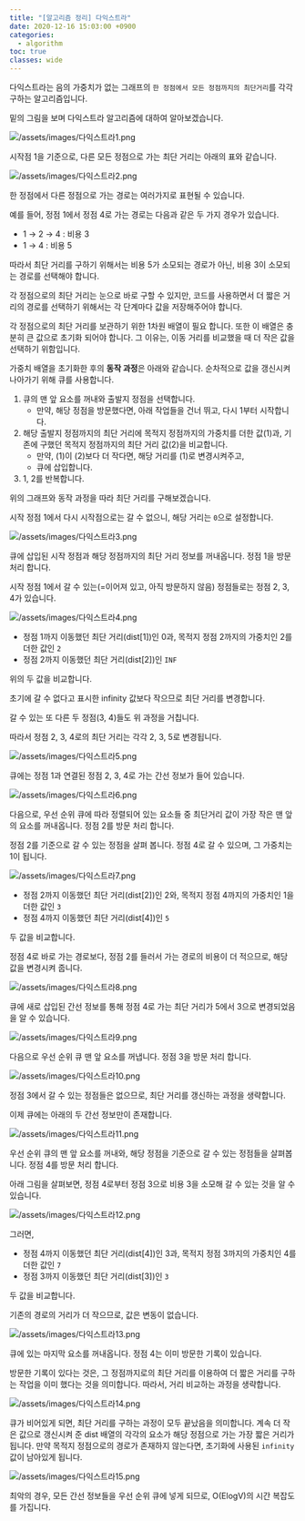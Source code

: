 ```yaml
---
title: "[알고리즘 정리] 다익스트라"
date: 2020-12-16 15:03:00 +0900
categories:
  - algorithm
toc: true
classes: wide
---
```


다익스트라는 음의 가중치가 없는 그래프의 `한 정점에서 모든 정점까지의 최단거리`를 각각 구하는 알고리즘입니다.

밑의 그림을 보며 다익스트라 알고리즘에 대하여 알아보겠습니다.

![/assets/images/다익스트라1.png](/assets/images/다익스트라1.png)

시작점 1을 기준으로, 다른 모든 정점으로 가는 최단 거리는 아래의 표와 같습니다.

![/assets/images/다익스트라2.png](/assets/images/다익스트라2.png)

한 정점에서 다른 정점으로 가는 경로는 여러가지로 표현될 수 있습니다.

예를 들어, 정점 1에서 정점 4로 가는 경로는 다음과 같은 두 가지 경우가 있습니다.

- 1 → 2 → 4 : 비용 3
- 1 → 4 : 비용 5

따라서 최단 거리를 구하기 위해서는 비용 5가 소모되는 경로가 아닌, 비용 3이 소모되는 경로를 선택해야 합니다.

각 정점으로의 최단 거리는 눈으로 바로 구할 수 있지만, 코드를 사용하면서 더 짧은 거리의 경로를 선택하기 위해서는 각 단계마다 값을 저장해주어야 합니다.

각 정점으로의 최단 거리를 보관하기 위한 1차원 배열이 필요 합니다. 또한 이 배열은 충분히 큰 값으로 초기화 되어야 합니다. 그 이유는, 이동 거리를 비교했을 때 더 작은 값을 선택하기 위함입니다.

가중치 배열을 초기화한 후의 **동작 과정**은 아래와 같습니다. 순차적으로 값을 갱신시켜 나아가기 위해 큐를 사용합니다.

1. 큐의 맨 앞 요소를 꺼내와 출발지 정점을 선택합니다.
   - 만약, 해당 정점을 방문했다면, 아래 작업들을 건너 뛰고, 다시 1부터 시작합니다.
2. 해당 출발지 정점까지의 최단 거리에 목적지 정점까지의 가중치를 더한 값(1)과, 기존에 구했던 목적지 정점까지의 최단 거리 값(2)을 비교합니다.
   - 만약, (1)이 (2)보다 더 작다면, 해당 거리를 (1)로 변경시켜주고,
   - 큐에 삽입합니다.
3. 1, 2를 반복합니다.

위의 그래프와 동작 과정을 따라 최단 거리를 구해보겠습니다.

시작 정점 1에서 다시 시작점으로는 갈 수 없으니, 해당 거리는 `0`으로 설정합니다.

![/assets/images/다익스트라3.png](/assets/images/다익스트라3.png)

큐에 삽입된 시작 정점과 해당 정점까지의 최단 거리 정보를 꺼내옵니다. 정점 1을 방문 처리 합니다.

시작 정점 1에서 갈 수 있는(=이어져 있고, 아직 방문하지 않음) 정점들로는 정점 2, 3, 4가 있습니다.

![/assets/images/다익스트라4.png](/assets/images/다익스트라4.png)

- 정점 1까지 이동했던 최단 거리(dist[1])인 0과, 목적지 정점 2까지의 가중치인 2를 더한 값인 `2`
- 정점 2까지 이동했던 최단 거리(dist[2])인 `INF`

위의 두 값을 비교합니다.

초기에 갈 수 없다고 표시한 infinity 값보다 작으므로 최단 거리를 변경합니다.

갈 수 있는 또 다른 두 정점(3, 4)들도 위 과정을 거칩니다.

따라서 정점 2, 3, 4로의 최단 거리는 각각 2, 3, 5로 변경됩니다.

![/assets/images/다익스트라5.png](/assets/images/다익스트라5.png)

큐에는 정점 1과 연결된 정점 2, 3, 4로 가는 간선 정보가 들어 있습니다.

![/assets/images/다익스트라6.png](/assets/images/다익스트라6.png)

다음으로, 우선 순위 큐에 따라 정렬되어 있는 요소들 중 최단거리 값이 가장 작은 맨 앞의 요소를 꺼내옵니다. 정점 2를 방문 처리 합니다.

정점 2를 기준으로 갈 수 있는 정점을 살펴 봅니다. 정점 4로 갈 수 있으며, 그 가중치는 1이 됩니다.

![/assets/images/다익스트라7.png](/assets/images/다익스트라7.png)

- 정점 2까지 이동했던 최단 거리(dist[2])인 2와, 목적지 정점 4까지의 가중치인 1을 더한 값인 `3`
- 정점 4까지 이동했던 최단 거리(dist[4])인 `5`

두 값을 비교합니다.

정점 4로 바로 가는 경로보다, 정점 2를 들러서 가는 경로의 비용이 더 적으므로, 해당 값을 변경시켜 줍니다.

![/assets/images/다익스트라8.png](/assets/images/다익스트라8.png)

큐에 새로 삽입된 간선 정보를 통해 정점 4로 가는 최단 거리가 5에서 3으로 변경되었음을 알 수 있습니다.

![/assets/images/다익스트라9.png](/assets/images/다익스트라9.png)

다음으로 우선 순위 큐 맨 앞 요소를 꺼냅니다. 정점 3을 방문 처리 합니다.

![/assets/images/다익스트라10.png](/assets/images/다익스트라10.png)

정점 3에서 갈 수 있는 정점들은 없으므로, 최단 거리를 갱신하는 과정을 생략합니다.

이제 큐에는 아래의 두 간선 정보만이 존재합니다.

![/assets/images/다익스트라11.png](/assets/images/다익스트라11.png)

우선 순위 큐의 맨 앞 요소를 꺼내와, 해당 정점을 기준으로 갈 수 있는 정점들을 살펴봅니다. 정점 4를 방문 처리 합니다.

아래 그림을 살펴보면, 정점 4로부터 정점 3으로 비용 3을 소모해 갈 수 있는 것을 알 수 있습니다.

![/assets/images/다익스트라12.png](/assets/images/다익스트라12.png)

그러면,

- 정점 4까지 이동했던 최단 거리(dist[4])인 3과, 목적지 정점 3까지의 가중치인 4를 더한 값인 `7`
- 정점 3까지 이동했던 최단 거리(dist[3])인 `3`

두 값을 비교합니다.

기존의 경로의 거리가 더 작으므로, 값은 변동이 없습니다.

![/assets/images/다익스트라13.png](/assets/images/다익스트라13.png)

큐에 있는 마지막 요소를 꺼내옵니다. 정점 4는 이미 방문한 기록이 있습니다.

방문한 기록이 있다는 것은, 그 정점까지로의 최단 거리를 이용하여 더 짧은 거리를 구하는 작업을 이미 했다는 것을 의미합니다. 따라서, 거리 비교하는 과정을 생략합니다.

![/assets/images/다익스트라14.png](/assets/images/다익스트라14.png)

큐가 비어있게 되면, 최단 거리를 구하는 과정이 모두 끝났음을 의미합니다. 계속 더 작은 값으로 갱신시켜 준 dist 배열의 각각의 요소가 해당 정점으로 가는 가장 짧은 거리가 됩니다. 만약 목적지 정점으로의 경로가 존재하지 않는다면, 초기화에 사용된 `infinity` 값이 남아있게 됩니다.

![/assets/images/다익스트라15.png](/assets/images/다익스트라15.png)

최악의 경우, 모든 간선 정보들을 우선 순위 큐에 넣게 되므로, O(ElogV)의 시간 복잡도를 가집니다.
